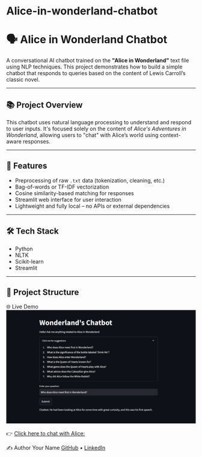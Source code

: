 # Alice-in-wonderland-chatbot

# 🗣️ Alice in Wonderland Chatbot

A conversational AI chatbot trained on the **"Alice in Wonderland"** text file using NLP techniques. This project demonstrates how to build a simple chatbot that responds to queries based on the content of Lewis Carroll’s classic novel.

---

## 📚 Project Overview

This chatbot uses natural language processing to understand and respond to user inputs. It's focused solely on the content of *Alice's Adventures in Wonderland*, allowing users to "chat" with Alice’s world using context-aware responses.

---

## 🚀 Features

- Preprocessing of raw `.txt` data (tokenization, cleaning, etc.)
- Bag-of-words or TF-IDF vectorization
- Cosine similarity-based matching for responses
- Streamlit web interface for user interaction
- Lightweight and fully local – no APIs or external dependencies

---

## 🛠️ Tech Stack

- Python
- NLTK
- Scikit-learn
- Streamlit

---

## 📂 Project Structure

🌐 Live Demo
![Chatbot Screenshot](https://github.com/Daphey/Alice-in-wonderland-chatbot/blob/main/Screenshot%20(28).png)



👉 [Click here to chat with Alice:](https://alice-in-wonderland-chatbot-nmqnhuj6sf8fjzyaazg7fk.streamlit.app/)


✍️ Author
Your Name
[GitHub]() • [LinkedIn](https://www.linkedin.com/in/olu-samuel-89246b22a/)
